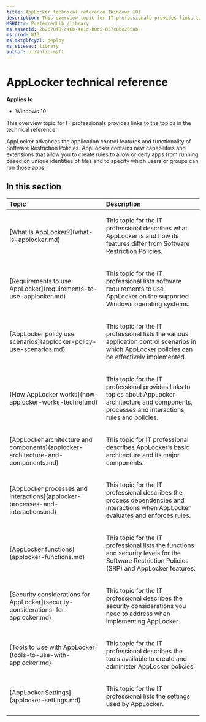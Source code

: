 ```yaml
---
title: AppLocker technical reference (Windows 10)
description: This overview topic for IT professionals provides links to the topics in the technical reference.
MSHAttr: PreferredLib /library
ms.assetid: 2b2678f8-c46b-4e1d-b8c5-037c0be255ab
ms.prod: W10
ms.mktglfcycl: deploy
ms.sitesec: library
author: brianlic-msft
---
```


# AppLocker technical reference


**Applies to**

-   Windows 10

This overview topic for IT professionals provides links to the topics in the technical reference.

AppLocker advances the application control features and functionality of Software Restriction Policies. AppLocker contains new capabilities and extensions that allow you to create rules to allow or deny apps from running based on unique identities of files and to specify which users or groups can run those apps.

## In this section


<table>
<colgroup>
<col width="50%" />
<col width="50%" />
</colgroup>
<thead>
<tr class="header">
<th align="left">Topic</th>
<th align="left">Description</th>
</tr>
</thead>
<tbody>
<tr class="odd">
<td align="left"><p>[What Is AppLocker?](what-is-applocker.md)</p></td>
<td align="left"><p>This topic for the IT professional describes what AppLocker is and how its features differ from Software Restriction Policies.</p></td>
</tr>
<tr class="even">
<td align="left"><p>[Requirements to use AppLocker](requirements-to-use-applocker.md)</p></td>
<td align="left"><p>This topic for the IT professional lists software requirements to use AppLocker on the supported Windows operating systems.</p></td>
</tr>
<tr class="odd">
<td align="left"><p>[AppLocker policy use scenarios](applocker-policy-use-scenarios.md)</p></td>
<td align="left"><p>This topic for the IT professional lists the various application control scenarios in which AppLocker policies can be effectively implemented.</p></td>
</tr>
<tr class="even">
<td align="left"><p>[How AppLocker works](how-applocker-works-techref.md)</p></td>
<td align="left"><p>This topic for the IT professional provides links to topics about AppLocker architecture and components, processes and interactions, rules and policies.</p></td>
</tr>
<tr class="odd">
<td align="left"><p>[AppLocker architecture and components](applocker-architecture-and-components.md)</p></td>
<td align="left"><p>This topic for IT professional describes AppLocker’s basic architecture and its major components.</p></td>
</tr>
<tr class="even">
<td align="left"><p>[AppLocker processes and interactions](applocker-processes-and-interactions.md)</p></td>
<td align="left"><p>This topic for the IT professional describes the process dependencies and interactions when AppLocker evaluates and enforces rules.</p></td>
</tr>
<tr class="odd">
<td align="left"><p>[AppLocker functions](applocker-functions.md)</p></td>
<td align="left"><p>This topic for the IT professional lists the functions and security levels for the Software Restriction Policies (SRP) and AppLocker features.</p></td>
</tr>
<tr class="even">
<td align="left"><p>[Security considerations for AppLocker](security-considerations-for-applocker.md)</p></td>
<td align="left"><p>This topic for the IT professional describes the security considerations you need to address when implementing AppLocker.</p></td>
</tr>
<tr class="odd">
<td align="left"><p>[Tools to Use with AppLocker](tools-to-use-with-applocker.md)</p></td>
<td align="left"><p>This topic for the IT professional describes the tools available to create and administer AppLocker policies.</p></td>
</tr>
<tr class="even">
<td align="left"><p>[AppLocker Settings](applocker-settings.md)</p></td>
<td align="left"><p>This topic for the IT professional lists the settings used by AppLocker.</p></td>
</tr>
</tbody>
</table>

 

 

 





